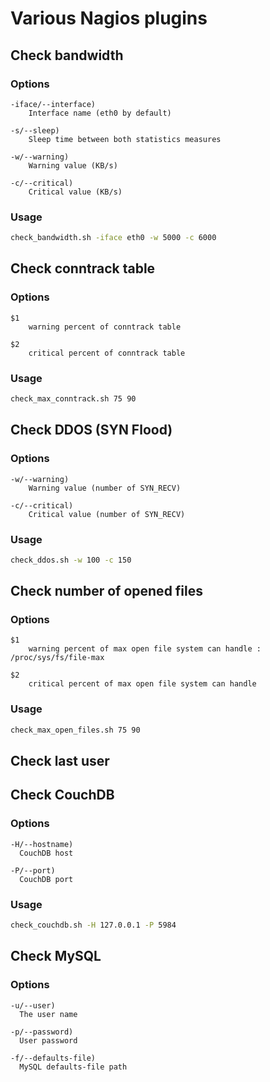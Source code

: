 # Various Nagios plugins

## Check bandwidth

### Options

```
-iface/--interface)
    Interface name (eth0 by default)

-s/--sleep)
    Sleep time between both statistics measures

-w/--warning)
    Warning value (KB/s)

-c/--critical)
    Critical value (KB/s)
```

### Usage

```bash
check_bandwidth.sh -iface eth0 -w 5000 -c 6000
```

## Check conntrack table

### Options

```
$1
    warning percent of conntrack table

$2
    critical percent of conntrack table
```

### Usage

```bash
check_max_conntrack.sh 75 90
```

## Check DDOS (SYN Flood)

### Options

```
-w/--warning)
    Warning value (number of SYN_RECV)

-c/--critical)
    Critical value (number of SYN_RECV)
```

### Usage

```bash
check_ddos.sh -w 100 -c 150
```

## Check number of opened files

### Options

```
$1
    warning percent of max open file system can handle : /proc/sys/fs/file-max

$2
    critical percent of max open file system can handle
```

### Usage

```bash
check_max_open_files.sh 75 90
```

## Check last user

## Check CouchDB

### Options

```
-H/--hostname)
  CouchDB host

-P/--port)
  CouchDB port
```

### Usage

```bash
check_couchdb.sh -H 127.0.0.1 -P 5984
```

## Check MySQL

### Options

```
-u/--user)
  The user name

-p/--password)
  User password

-f/--defaults-file)
  MySQL defaults-file path
```
